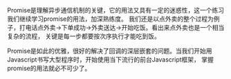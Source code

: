 Promise是理解异步通信机制的关键，它的用法又具有一定的迷惑性，这一个练习我们继续学习promise的用法，加深熟练度。
我们还是以点外卖的整个过程为例子，打电话点外卖->下单成功->外卖送达->开始吃饭。看出来点外卖也是一个相当复杂的流程，
关键是每一步都要按次序执行才能吃到饭。

Promise是如此的优雅，很好的解决了回调的深层嵌套的问题。当我们开始用Javascript书写大型程序时，开始使用当下流行的前台Javascript框架，
掌握promise的用法就必不可少了。